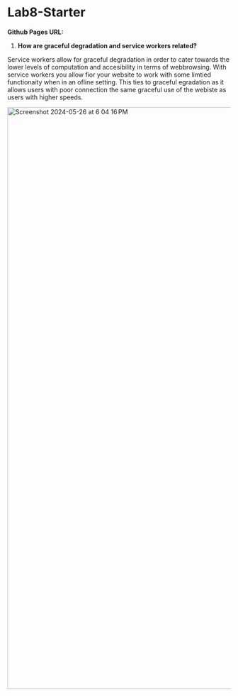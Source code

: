 # Lab8-Starter
**Github Pages URL:** 
1. **How are graceful degradation and service workers related?**

Service workers allow for graceful degradation in order to cater towards the lower levels of computation and accesibility in terms of webbrowsing. With service workers you allow fior your website to work with some limtied functionaity when in an ofline setting. This ties to graceful egradation as it allows users with poor connection the same graceful use of the webiste as users with higher speeds.

<img width="1312" alt="Screenshot 2024-05-26 at 6 04 16 PM" src="https://github.com/peds24/Lab8-Starter/assets/103155821/c8f621c8-6f92-4b66-83ec-d40790a31070">
